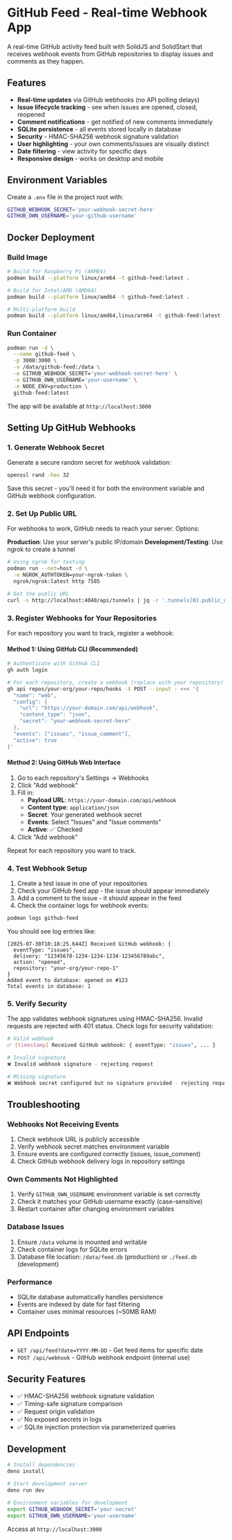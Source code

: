 # GitHub Feed - Real-time Webhook App

A real-time GitHub activity feed built with SolidJS and SolidStart that receives webhook events from GitHub repositories to display issues and comments as they happen.

## Features

- **Real-time updates** via GitHub webhooks (no API polling delays)
- **Issue lifecycle tracking** - see when issues are opened, closed, reopened
- **Comment notifications** - get notified of new comments immediately
- **SQLite persistence** - all events stored locally in database
- **Security** - HMAC-SHA256 webhook signature validation
- **User highlighting** - your own comments/issues are visually distinct
- **Date filtering** - view activity for specific days
- **Responsive design** - works on desktop and mobile

## Environment Variables

Create a `.env` file in the project root with:

```bash
GITHUB_WEBHOOK_SECRET='your-webhook-secret-here'
GITHUB_OWN_USERNAME='your-github-username'
```

## Docker Deployment

### Build Image
```bash
# Build for Raspberry Pi (ARM64)
podman build --platform linux/arm64 -t github-feed:latest .

# Build for Intel/AMD (AMD64)
podman build --platform linux/amd64 -t github-feed:latest .

# Multi-platform build
podman build --platform linux/amd64,linux/arm64 -t github-feed:latest .
```

### Run Container
```bash
podman run -d \
  --name github-feed \
  -p 3000:3000 \
  -v /data/github-feed:/data \
  -e GITHUB_WEBHOOK_SECRET='your-webhook-secret-here' \
  -e GITHUB_OWN_USERNAME='your-username' \
  -e NODE_ENV=production \
  github-feed:latest
```

The app will be available at `http://localhost:3000`

## Setting Up GitHub Webhooks

### 1. Generate Webhook Secret

Generate a secure random secret for webhook validation:

```bash
openssl rand -hex 32
```

Save this secret - you'll need it for both the environment variable and GitHub webhook configuration.

### 2. Set Up Public URL

For webhooks to work, GitHub needs to reach your server. Options:

**Production**: Use your server's public IP/domain
**Development/Testing**: Use ngrok to create a tunnel

```bash
# Using ngrok for testing
podman run --net=host -d \
  -e NGROK_AUTHTOKEN=your-ngrok-token \
  ngrok/ngrok:latest http 7585

# Get the public URL
curl -s http://localhost:4040/api/tunnels | jq -r '.tunnels[0].public_url'
```

### 3. Register Webhooks for Your Repositories

For each repository you want to track, register a webhook:

#### Method 1: Using GitHub CLI (Recommended)

```bash
# Authenticate with GitHub CLI
gh auth login

# For each repository, create a webhook (replace with your repository)
gh api repos/your-org/your-repo/hooks -X POST --input - <<< '{
  "name": "web",
  "config": {
    "url": "https://your-domain.com/api/webhook",
    "content_type": "json",
    "secret": "your-webhook-secret-here"
  },
  "events": ["issues", "issue_comment"],
  "active": true
}'
```

#### Method 2: Using GitHub Web Interface

1. Go to each repository's Settings → Webhooks
2. Click "Add webhook"
3. Fill in:
   - **Payload URL**: `https://your-domain.com/api/webhook`
   - **Content type**: `application/json`
   - **Secret**: Your generated webhook secret
   - **Events**: Select "Issues" and "Issue comments"
   - **Active**: ✅ Checked
4. Click "Add webhook"

Repeat for each repository you want to track.

### 4. Test Webhook Setup

1. Create a test issue in one of your repositories
2. Check your GitHub feed app - the issue should appear immediately
3. Add a comment to the issue - it should appear in the feed
4. Check the container logs for webhook events:

```bash
podman logs github-feed
```

You should see log entries like:
```
[2025-07-30T10:18:25.644Z] Received GitHub webhook: {
  eventType: "issues",
  delivery: "12345678-1234-1234-1234-123456789abc",
  action: "opened",
  repository: "your-org/your-repo-1"
}
Added event to database: opened on #123
Total events in database: 1
```

### 5. Verify Security

The app validates webhook signatures using HMAC-SHA256. Invalid requests are rejected with 401 status. Check logs for security validation:

```bash
# Valid webhook
✅ [timestamp] Received GitHub webhook: { eventType: "issues", ... }

# Invalid signature
❌ Invalid webhook signature - rejecting request

# Missing signature
❌ Webhook secret configured but no signature provided - rejecting request
```

## Troubleshooting

### Webhooks Not Receiving Events
1. Check webhook URL is publicly accessible
2. Verify webhook secret matches environment variable
3. Ensure events are configured correctly (issues, issue_comment)
4. Check GitHub webhook delivery logs in repository settings

### Own Comments Not Highlighted
1. Verify `GITHUB_OWN_USERNAME` environment variable is set correctly
2. Check it matches your GitHub username exactly (case-sensitive)
3. Restart container after changing environment variables

### Database Issues
1. Ensure `/data` volume is mounted and writable
2. Check container logs for SQLite errors
3. Database file location: `/data/feed.db` (production) or `./feed.db` (development)

### Performance
- SQLite database automatically handles persistence
- Events are indexed by date for fast filtering
- Container uses minimal resources (~50MB RAM)

## API Endpoints

- `GET /api/feed?date=YYYY-MM-DD` - Get feed items for specific date
- `POST /api/webhook` - GitHub webhook endpoint (internal use)

## Security Features

- ✅ HMAC-SHA256 webhook signature validation
- ✅ Timing-safe signature comparison
- ✅ Request origin validation
- ✅ No exposed secrets in logs
- ✅ SQLite injection protection via parameterized queries

## Development

```bash
# Install dependencies
deno install

# Start development server
deno run dev

# Environment variables for development
export GITHUB_WEBHOOK_SECRET='your-secret'
export GITHUB_OWN_USERNAME='your-username'
```

Access at `http://localhost:3000`
